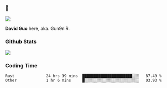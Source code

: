 ### 👋

![](https://komarev.com/ghpvc/?username=Gun9niR&label=Total+Views)

**David Guo** here, aka. Gun9niR.

### Github Stats

<img src="https://github-readme-stats.vercel.app/api?username=Gun9niR&count_private=true&show_icons=true&theme=vue-dark&hide_title=true">

### Coding Time

<!--START_SECTION:waka-->

```text
Rust              24 hrs 39 mins  ██████████████████████░░░   87.49 %
Other             1 hr 6 mins     █░░░░░░░░░░░░░░░░░░░░░░░░   03.93 %
```

<!--END_SECTION:waka-->
